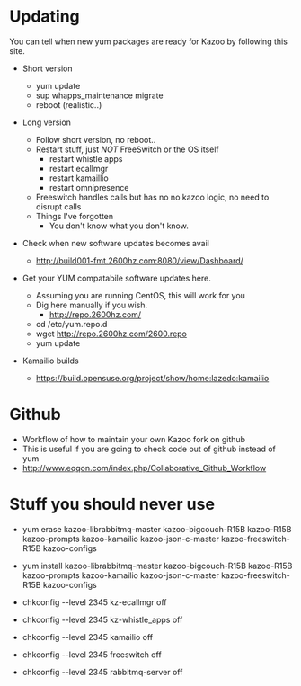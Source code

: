# Updating

You can tell when new yum packages are ready for Kazoo by following this site.

* Short version
  * yum update
  * sup whapps_maintenance migrate
  * reboot (realistic..)
* Long version
  * Follow short version, no reboot..
  * Restart stuff, just *NOT* FreeSwitch or the OS itself
    * restart whistle apps
    * restart ecallmgr
    * restart kamaillio
    * restart omnipresence
  * Freeswitch handles calls but has no no kazoo logic, no need to disrupt calls
  * Things I've forgotten
    *  You don't know what you don't know.
   
* Check when new software updates becomes avail
  * http://build001-fmt.2600hz.com:8080/view/Dashboard/

* Get your YUM compatabile software updates here.
  * Assuming you are running CentOS, this will work for you 
  * Dig here manually if you wish.
    * http://repo.2600hz.com/
  * cd /etc/yum.repo.d
  * wget http://repo.2600hz.com/2600.repo
  * yum update
 
* Kamailio builds
  * https://build.opensuse.org/project/show/home:lazedo:kamailio

# Github
* Workflow of how to maintain your own Kazoo fork on github
* This is useful if you are going to check code out of github instead of yum
* http://www.eqqon.com/index.php/Collaborative_Github_Workflow

# Stuff you should never use

* yum erase kazoo-librabbitmq-master kazoo-bigcouch-R15B kazoo-R15B kazoo-prompts kazoo-kamailio  kazoo-json-c-master  kazoo-freeswitch-R15B kazoo-configs
* yum install kazoo-librabbitmq-master kazoo-bigcouch-R15B kazoo-R15B kazoo-prompts kazoo-kamailio  kazoo-json-c-master  kazoo-freeswitch-R15B kazoo-configs

* chkconfig --level 2345 kz-ecallmgr off
* chkconfig --level 2345 kz-whistle_apps off
* chkconfig --level 2345 kamailio off
* chkconfig --level 2345 freeswitch off
* chkconfig --level 2345 rabbitmq-server off

